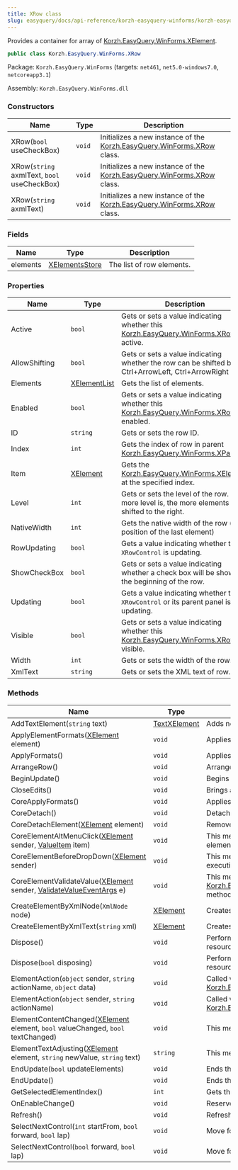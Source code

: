 ```yaml
---
title: XRow class
slug: easyquery/docs/api-reference/korzh-easyquery-winforms/korzh-easyquery-winforms-namespace/xrow-class
---
```



Provides a container for array of [Korzh.EasyQuery.WinForms.XElement](/api-reference/korzh-easyquery-winforms/korzh-easyquery-winforms-namespace/xelement-class).
```csharp
public class Korzh.EasyQuery.WinForms.XRow

```
Package: `Korzh.EasyQuery.WinForms` (targets: `net461`, `net5.0-windows7.0`, `netcoreapp3.1`)

Assembly: `Korzh.EasyQuery.WinForms.dll`

### Constructors

| Name | Type | Description | 
| --- | --- | --- | 
| XRow(`bool` useCheckBox) | `void` | Initializes a new instance of the [Korzh.EasyQuery.WinForms.XRow](/api-reference/korzh-easyquery-winforms/korzh-easyquery-winforms-namespace/xrow-class) class. | 
| XRow(`string` axmlText, `bool` useCheckBox) | `void` | Initializes a new instance of the [Korzh.EasyQuery.WinForms.XRow](/api-reference/korzh-easyquery-winforms/korzh-easyquery-winforms-namespace/xrow-class) class. | 
| XRow(`string` axmlText) | `void` | Initializes a new instance of the [Korzh.EasyQuery.WinForms.XRow](/api-reference/korzh-easyquery-winforms/korzh-easyquery-winforms-namespace/xrow-class) class. | 


### Fields

| Name | Type | Description | 
| --- | --- | --- | 
| elements | [XElementsStore](/api-reference/korzh-easyquery-winforms/korzh-easyquery-winforms-namespace/xelementsstore-class) | The list of row elements. | 


### Properties

| Name | Type | Description | 
| --- | --- | --- | 
| Active | `bool` | Gets or sets a value indicating whether this [Korzh.EasyQuery.WinForms.XRow](/api-reference/korzh-easyquery-winforms/korzh-easyquery-winforms-namespace/xrow-class) is active. | 
| AllowShifting | `bool` | Gets or sets a value indicating whether the row can be shifted by Ctrl+ArrowLeft, Ctrl+ArrowRight keys. | 
| Elements | [XElementList](/api-reference/korzh-easyquery-winforms/korzh-easyquery-winforms-namespace/xelementlist-class) | Gets the list of elements. | 
| Enabled | `bool` | Gets or sets a value indicating whether this [Korzh.EasyQuery.WinForms.XRow](/api-reference/korzh-easyquery-winforms/korzh-easyquery-winforms-namespace/xrow-class) is enabled. | 
| ID | `string` | Gets or sets the row ID. | 
| Index | `int` | Gets the index of row in parent [Korzh.EasyQuery.WinForms.XPanel](/api-reference/korzh-easyquery-winforms/korzh-easyquery-winforms-namespace/xpanel-class). | 
| Item | [XElement](/api-reference/korzh-easyquery-winforms/korzh-easyquery-winforms-namespace/xelement-class) | Gets the [Korzh.EasyQuery.WinForms.XElement](/api-reference/korzh-easyquery-winforms/korzh-easyquery-winforms-namespace/xelement-class) at the specified index. | 
| Level | `int` | Gets or sets the level of the row. The more level is, the more elements are shifted to the right. | 
| NativeWidth | `int` | Gets the native width of the row (right position of the last element) | 
| RowUpdating | `bool` | Gets a value indicating whether this `XRowControl` is updating. | 
| ShowCheckBox | `bool` | Gets or sets a value indicating whether a check box will be shown at the beginning of the row. | 
| Updating | `bool` | Gets a value indicating whether this `XRowControl` or its parent panel is updating. | 
| Visible | `bool` | Gets or sets a value indicating whether this [Korzh.EasyQuery.WinForms.XRow](/api-reference/korzh-easyquery-winforms/korzh-easyquery-winforms-namespace/xrow-class) is visible. | 
| Width | `int` | Gets or sets the width of the row. | 
| XmlText | `string` | Gets or sets the XML text of row. | 


### Methods

| Name | Type | Description | 
| --- | --- | --- | 
| AddTextElement(`string` text) | [TextXElement](/api-reference/korzh-easyquery-winforms/korzh-easyquery-winforms-namespace/textxelement-class) | Adds new [Korzh.EasyQuery.WinForms.TextXElement](/api-reference/korzh-easyquery-winforms/korzh-easyquery-winforms-namespace/textxelement-class) to the row. | 
| ApplyElementFormats([XElement](/api-reference/korzh-easyquery-winforms/korzh-easyquery-winforms-namespace/xelement-class) element) | `void` | Applies formats for one element. | 
| ApplyFormats() | `void` | Applies the formats used in parent object. This method is called when row is added into XPanel | 
| ArrangeRow() | `void` | Arranges the row in parent object. | 
| BeginUpdate() | `void` | Begins the update process. | 
| CloseEdits() | `void` | Brings all elements to initial state - hides any specific controls (Edit, Menu etc.) activated by user. | 
| CoreApplyFormats() | `void` | Applies the formats used in parent object. | 
| CoreDetach() | `void` | Detaches this row from the parent panel.  This method can be overridden in the inherited classes | 
| CoreDetachElement([XElement](/api-reference/korzh-easyquery-winforms/korzh-easyquery-winforms-namespace/xelement-class) element) | `void` | Removes all references and event handlers for some element  This method is called on element removal | 
| CoreElementAltMenuClick([XElement](/api-reference/korzh-easyquery-winforms/korzh-easyquery-winforms-namespace/xelement-class) sender, [ValueItem](/api-reference/korzh-easyquery-winforms/korzh-easyquery-winforms-namespace/valueitem-class) item) | `void` | This method is called when [Korzh.EasyQuery.WinForms.XElement.AltClick](/api-reference/korzh-easyquery-winforms/korzh-easyquery-winforms-namespace/xelement-class) event is raised in some element of the current row. | 
| CoreElementBeforeDropDown([XElement](/api-reference/korzh-easyquery-winforms/korzh-easyquery-winforms-namespace/xelement-class) sender) | `void` | This method is called at the beginning of [Korzh.EasyQuery.WinForms.XElement.DropDown](/api-reference/korzh-easyquery-winforms/korzh-easyquery-winforms-namespace/xelement-class) method execution in some element of the current row. | 
| CoreElementValidateValue([XElement](/api-reference/korzh-easyquery-winforms/korzh-easyquery-winforms-namespace/xelement-class) sender, [ValidateValueEventArgs](/api-reference/korzh-easyquery-winforms/korzh-easyquery-winforms-namespace/validatevalueeventargs-class) e) | `void` | This method is called when [Korzh.EasyQuery.WinForms.XElement.OnValidate(Korzh.EasyQuery.WinForms.ValidateValueEventArgs)](/api-reference/korzh-easyquery-winforms/korzh-easyquery-winforms-namespace/xelement-class) method is executed in some element of the current row. | 
| CreateElementByXmlNode(`XmlNode` node) | [XElement](/api-reference/korzh-easyquery-winforms/korzh-easyquery-winforms-namespace/xelement-class) | Creates the new [Korzh.EasyQuery.WinForms.XElement](/api-reference/korzh-easyquery-winforms/korzh-easyquery-winforms-namespace/xelement-class) by XML node. | 
| CreateElementByXmlText(`string` xml) | [XElement](/api-reference/korzh-easyquery-winforms/korzh-easyquery-winforms-namespace/xelement-class) | Creates the new [Korzh.EasyQuery.WinForms.XElement](/api-reference/korzh-easyquery-winforms/korzh-easyquery-winforms-namespace/xelement-class) by XML text. | 
| Dispose() | `void` | Performs application-defined tasks associated with freeing, releasing, or resetting unmanaged resources. | 
| Dispose(`bool` disposing) | `void` | Performs application-defined tasks associated with freeing, releasing, or resetting unmanaged resources. | 
| ElementAction(`object` sender, `string` actionName, `object` data) | `void` | Called when element performs the Action.  Just forwards call to [Korzh.EasyQuery.WinForms.XRow.Parent](/api-reference/korzh-easyquery-winforms/korzh-easyquery-winforms-namespace/xrow-class). | 
| ElementAction(`object` sender, `string` actionName) | `void` | Called when element performs the Action.  Just forwards call to [Korzh.EasyQuery.WinForms.XRow.Parent](/api-reference/korzh-easyquery-winforms/korzh-easyquery-winforms-namespace/xrow-class). | 
| ElementContentChanged([XElement](/api-reference/korzh-easyquery-winforms/korzh-easyquery-winforms-namespace/xelement-class) element, `bool` valueChanged, `bool` textChanged) | `void` | This method is called when the content of some element has been changed | 
| ElementTextAdjusting([XElement](/api-reference/korzh-easyquery-winforms/korzh-easyquery-winforms-namespace/xelement-class) element, `string` newValue, `string` text) | `string` | This method is called when we need to adjust element's text according to its value | 
| EndUpdate(`bool` updateElements) | `void` | Ends the update process. | 
| EndUpdate() | `void` | Ends the update process. | 
| GetSelectedElementIndex() | `int` | Gets the index of the selected element. | 
| OnEnableChange() | `void` | Reserved. Should raise EnableChange event. | 
| Refresh() | `void` | Refreshes this instance. | 
| SelectNextControl(`int` startFrom, `bool` forward, `bool` lap) | `void` | Move focus to the next element in the row. | 
| SelectNextControl(`bool` forward, `bool` lap) | `void` | Move focus to the next element in the row. |